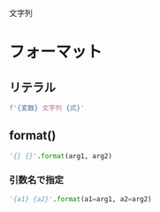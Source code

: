 文字列
# フォーマット
## リテラル
```python
f'{変数} 文字列 {式}'
```

## format()
```python
'{} {}'.format(arg1, arg2)
```

### 引数名で指定
```python
'{a1} {a2}'.format(a1=arg1, a2=arg2)
```

